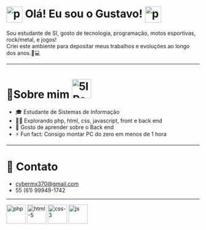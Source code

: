 # <img src="https://github.com/user-attachments/assets/fe829feb-fb25-490d-92f7-14032cb05482" alt="pacman" style="height: 1.5em; vertical-align: middle;" /> Olá! Eu sou o Gustavo! <img src="https://github.com/user-attachments/assets/fe829feb-fb25-490d-92f7-14032cb05482" alt="pacman" style="height: 1.5em; vertical-align: middle;" />
Sou estudante de SI, gosto de tecnologia, programação, motos esportivas, rock/metal, e jogos!  
Criei este ambiente para depositar meus trabalhos e evoluções ao longo dos anos.🧠💻
_______________

# 🐙Sobre mim <img src="https://github.com/user-attachments/assets/0bcc59d0-d8be-47a9-8fea-bb44f77432dd" alt="5IPe" width="50px" />

- 🎓 Estudante de Sistemas de Informação
- 👨‍💻 Explorando php, html, css, javascript, front e back end
- 👾 Gosto de aprender sobre o Back end
- ⚡ Fun fact: Consigo montar PC do zero em menos de 1 hora
_______________
# 📧 Contato 
- cybermx370@gmail.com
- 55 (61) 99949-1742
_______________
<img width="50" height="50" alt="php" src="https://github.com/user-attachments/assets/15683729-b403-4b4c-8152-30c0d322f74d" /> <img width="50" height="50" alt="html-5" src="https://github.com/user-attachments/assets/4ea21827-a512-4af9-9602-9b7b19274b9e" /> <img width="50" height="50" alt="css-3" src="https://github.com/user-attachments/assets/b3e1a33c-8154-491d-8175-910af6d39f44" /> <img width="50" height="50" alt="js" src="https://github.com/user-attachments/assets/11994ea7-7f5a-42d6-bbe3-87a7d8d7b470" />
 


